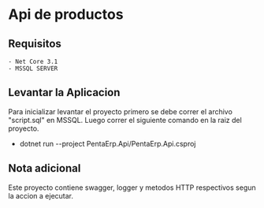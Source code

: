 
# Api de productos

## Requisitos

    - Net Core 3.1
    - MSSQL SERVER

## Levantar la Aplicacion

Para inicializar levantar el proyecto primero se debe correr el archivo "script.sql" en MSSQL.
Luego correr el siguiente comando en la raiz del proyecto.

- dotnet run --project PentaErp.Api/PentaErp.Api.csproj

## Nota adicional

Este proyecto contiene swagger, logger y metodos HTTP respectivos segun la accion a ejecutar.
